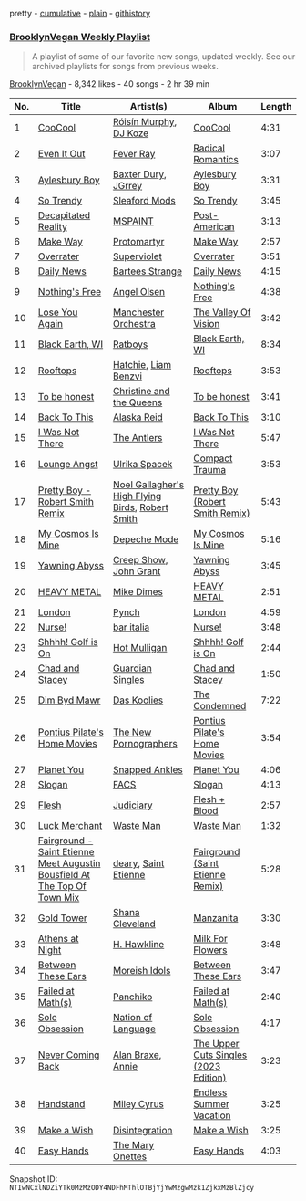 pretty - [cumulative](/playlists/cumulative/0ZQcCFqc1ziBiC1fvrrbsT.md) - [plain](/playlists/plain/0ZQcCFqc1ziBiC1fvrrbsT) - [githistory](https://github.githistory.xyz/mackorone/spotify-playlist-archive/blob/main/playlists/plain/0ZQcCFqc1ziBiC1fvrrbsT)

### [BrooklynVegan Weekly Playlist](https://open.spotify.com/playlist/0ZQcCFqc1ziBiC1fvrrbsT)

> A playlist of some of our favorite new songs, updated weekly\. See our archived playlists for songs from previous weeks.

[BrooklynVegan](https://open.spotify.com/user/brooklynvegan) - 8,342 likes - 40 songs - 2 hr 39 min

| No. | Title | Artist(s) | Album | Length |
|---|---|---|---|---|
| 1 | [CooCool](https://open.spotify.com/track/0C8jkmcNV7VxyHemnI917F) | [Róisín Murphy](https://open.spotify.com/artist/3qwabfaWewpfli7hMNM3O8), [DJ Koze](https://open.spotify.com/artist/1kR99O4MgSTasyeJh8UFCg) | [CooCool](https://open.spotify.com/album/4oPrQ3KXGrzE2DxJVnAU7F) | 4:31 |
| 2 | [Even It Out](https://open.spotify.com/track/2cq3omQBg4O5F1ltmR0sFt) | [Fever Ray](https://open.spotify.com/artist/5hE6NCoobhyEu6TRSbjOJY) | [Radical Romantics](https://open.spotify.com/album/770VtmyAV0GA25YwVxt9Gw) | 3:07 |
| 3 | [Aylesbury Boy](https://open.spotify.com/track/485o3zrtCZHwR7HZn9xrNK) | [Baxter Dury](https://open.spotify.com/artist/0EgHhNmWcjusA7F2heSD0O), [JGrrey](https://open.spotify.com/artist/66rDbD3tWR3M1uNuIaDAGx) | [Aylesbury Boy](https://open.spotify.com/album/7JCOJOcLxl09S3Y96QvWm9) | 3:31 |
| 4 | [So Trendy](https://open.spotify.com/track/0XcFrS0wGmXpuJlBAcL6s4) | [Sleaford Mods](https://open.spotify.com/artist/0otAqZw8htTsGHfqR491Yh) | [So Trendy](https://open.spotify.com/album/7K20NkKuowGGMoVfk5ouvd) | 3:45 |
| 5 | [Decapitated Reality](https://open.spotify.com/track/0Dt2IH4w8FBap8LWfi5CIP) | [MSPAINT](https://open.spotify.com/artist/5sn6aQFrJvjsSIuaomA4to) | [Post\-American](https://open.spotify.com/album/0O9TQ88Zb6NE6oa6Gkb0S9) | 3:13 |
| 6 | [Make Way](https://open.spotify.com/track/0l4s1zVinY9jEYJecDDlaQ) | [Protomartyr](https://open.spotify.com/artist/2YFBqMMiIIL4XyiEwqySUQ) | [Make Way](https://open.spotify.com/album/12nD6G0SKG9fB4SvWvOOEm) | 2:57 |
| 7 | [Overrater](https://open.spotify.com/track/33TEgO3KXWg0YF2l4alGxW) | [Superviolet](https://open.spotify.com/artist/49B8mk1ywQNFmIYthC2p8P) | [Overrater](https://open.spotify.com/album/431ylF1klJ09GIR8AHicoV) | 3:51 |
| 8 | [Daily News](https://open.spotify.com/track/1yhY41ETiHG3g8SulQMCaL) | [Bartees Strange](https://open.spotify.com/artist/6Gl4Q3ePw6HKMfIOix5QpG) | [Daily News](https://open.spotify.com/album/1zvGUFwtupod7nYJ9oziqO) | 4:15 |
| 9 | [Nothing's Free](https://open.spotify.com/track/5IyRSZy0R7UdweNISjf5qS) | [Angel Olsen](https://open.spotify.com/artist/6mKqFxGMS5TGDZI3XkT5Rt) | [Nothing's Free](https://open.spotify.com/album/5pltEj0ae0InqT2P908pOJ) | 4:38 |
| 10 | [Lose You Again](https://open.spotify.com/track/2VIl2nDG98tI9Xkm5Gbj7R) | [Manchester Orchestra](https://open.spotify.com/artist/5wFXmYsg3KFJ8BDsQudJ4f) | [The Valley Of Vision](https://open.spotify.com/album/7AILAzxTzEKmxQ0Kiw5sbV) | 3:42 |
| 11 | [Black Earth, WI](https://open.spotify.com/track/5WJPG2pNcg1oDMbtxl5ysR) | [Ratboys](https://open.spotify.com/artist/1SoBNpuC0N4nvaQFENS0qf) | [Black Earth, WI](https://open.spotify.com/album/2ouMdMNouSbVpzDbE3SNjW) | 8:34 |
| 12 | [Rooftops](https://open.spotify.com/track/3Z7mt5WbpqXI3JGGP2CKf8) | [Hatchie](https://open.spotify.com/artist/3d7MqowTZa2bC5iy1JXLLt), [Liam Benzvi](https://open.spotify.com/artist/0K1pnBf7UJLpAk5ZPV54lS) | [Rooftops](https://open.spotify.com/album/5AKDe3Tu5FxcowK91B1vqG) | 3:53 |
| 13 | [To be honest](https://open.spotify.com/track/3G1rPeSTMK5MNno47y1Ll0) | [Christine and the Queens](https://open.spotify.com/artist/04vj3iPUiVh5melWr0w3xT) | [To be honest](https://open.spotify.com/album/2zqbBftrJpAiOeHwhO9W6X) | 3:41 |
| 14 | [Back To This](https://open.spotify.com/track/6S3FfGti4KjL8wIamymaep) | [Alaska Reid](https://open.spotify.com/artist/2CIThLiaeJxWgG5xAgL3p0) | [Back To This](https://open.spotify.com/album/2nv8JpceboLnk5WIHJaTXE) | 3:10 |
| 15 | [I Was Not There](https://open.spotify.com/track/7p8vCxlfh9Eio1iJYUjkTk) | [The Antlers](https://open.spotify.com/artist/5o8Wylae9k23IEJMIiwd8s) | [I Was Not There](https://open.spotify.com/album/3fC3Y1IQML3yormrrbpi9O) | 5:47 |
| 16 | [Lounge Angst](https://open.spotify.com/track/6R1BvDAzTGQVgID7rC0Zhx) | [Ulrika Spacek](https://open.spotify.com/artist/07vC6cutbett8UknXnqxsu) | [Compact Trauma](https://open.spotify.com/album/6ADAOhSIu5dIJqBN2rxMtz) | 3:53 |
| 17 | [Pretty Boy \- Robert Smith Remix](https://open.spotify.com/track/4kZFWjJaG0MPKzzT8MMsn9) | [Noel Gallagher's High Flying Birds](https://open.spotify.com/artist/7sjttK1WcZeyLPn3IsQ62L), [Robert Smith](https://open.spotify.com/artist/6G7P2EzH5A36ujN9VPm4B0) | [Pretty Boy \(Robert Smith Remix\)](https://open.spotify.com/album/18MpyB64oNSNnRMJOAc9XZ) | 5:43 |
| 18 | [My Cosmos Is Mine](https://open.spotify.com/track/4KsArIpW1fuKW6ULDI44lx) | [Depeche Mode](https://open.spotify.com/artist/762310PdDnwsDxAQxzQkfX) | [My Cosmos Is Mine](https://open.spotify.com/album/2fpREMvhSct6c0Y52VRbiv) | 5:16 |
| 19 | [Yawning Abyss](https://open.spotify.com/track/47mJjlNsR5LjBl5Z6QWXmQ) | [Creep Show](https://open.spotify.com/artist/29rSgenXS6LlqOZWMBHLJE), [John Grant](https://open.spotify.com/artist/3TScZ6zJkavDy0tqoGqiCf) | [Yawning Abyss](https://open.spotify.com/album/69HcVN9uglc9UVpUdjsFZl) | 3:45 |
| 20 | [HEAVY METAL](https://open.spotify.com/track/7cf8xNXwU9K0BuHjyIvxLE) | [Mike Dimes](https://open.spotify.com/artist/6rIaHuCIUu32uj2CjlEBN3) | [HEAVY METAL](https://open.spotify.com/album/2fXn6a7SYYnSNyuWj0CvnX) | 2:51 |
| 21 | [London](https://open.spotify.com/track/729YjD3jEppSHMZ8cya2v9) | [Pynch](https://open.spotify.com/artist/6R1b13BgmP15f21dQZpFz9) | [London](https://open.spotify.com/album/6SyduDDcnQD27aApxjogtX) | 4:59 |
| 22 | [Nurse!](https://open.spotify.com/track/5EhYdpI1gNIrOCreDQP6Q1) | [bar italia](https://open.spotify.com/artist/6tYmTHApvspl6KAgTfHjAY) | [Nurse!](https://open.spotify.com/album/3MJd0JLuUE5OKkZCnpPcuI) | 3:48 |
| 23 | [Shhhh! Golf is On](https://open.spotify.com/track/5X8xbnM1OUIHptbkXhOG5P) | [Hot Mulligan](https://open.spotify.com/artist/1lKZzN2d4IqiEYxyECIEHI) | [Shhhh! Golf is On](https://open.spotify.com/album/5IDAHjsSQvZr1bzQHb7QrD) | 2:44 |
| 24 | [Chad and Stacey](https://open.spotify.com/track/2KN8cfPM4IlLYG07DAaNkj) | [Guardian Singles](https://open.spotify.com/artist/3nJWuLiIgkOOvzrVtZOSPq) | [Chad and Stacey](https://open.spotify.com/album/0FkRQvbPwkc1HvtG37zAXo) | 1:50 |
| 25 | [Dim Byd Mawr](https://open.spotify.com/track/2wBoMJkr7PVGZAW6191Wnv) | [Das Koolies](https://open.spotify.com/artist/5XNA9WK8AbbulZqLvWjKFf) | [The Condemned](https://open.spotify.com/album/6VYDUcWQsVX1KigtKgYx8l) | 7:22 |
| 26 | [Pontius Pilate's Home Movies](https://open.spotify.com/track/152Ddv62y84DfPLEKTUKd5) | [The New Pornographers](https://open.spotify.com/artist/4mO4aGO6u29UyR6XLZR9XW) | [Pontius Pilate's Home Movies](https://open.spotify.com/album/1i2UudOjUlX4RKyARPGbh1) | 3:54 |
| 27 | [Planet You](https://open.spotify.com/track/6sVnplOHWGopHJ5Wvjue8T) | [Snapped Ankles](https://open.spotify.com/artist/4iWOyexPqcvgycdx7mLUcl) | [Planet You](https://open.spotify.com/album/16jEuPy674RzV5w2p8Zs2k) | 4:06 |
| 28 | [Slogan](https://open.spotify.com/track/5TkUPMbqZHkh3UIwpTeiJi) | [FACS](https://open.spotify.com/artist/2h0hfblKFcjOdz52vre1OV) | [Slogan](https://open.spotify.com/album/2zBdGTMcfQ3y8sduC8ONyw) | 4:13 |
| 29 | [Flesh](https://open.spotify.com/track/0cSTMg1Hj5smEHUQkcaMmn) | [Judiciary](https://open.spotify.com/artist/1llYaLn43cLcbWg9M4t0Y3) | [Flesh + Blood](https://open.spotify.com/album/1XHZenZ4x1D7qHij5w84cC) | 2:57 |
| 30 | [Luck Merchant](https://open.spotify.com/track/4bGqOnQM9KZiJYIvNy3ejQ) | [Waste Man](https://open.spotify.com/artist/5jnmzWsja2Uo2aCXVUgHP2) | [Waste Man](https://open.spotify.com/album/0LOZi0ekzCeTHjldbXSdlg) | 1:32 |
| 31 | [Fairground \- Saint Etienne Meet Augustin Bousfield At The Top Of Town Mix](https://open.spotify.com/track/373AeBJxPVK4E0MqKnn7xX) | [deary](https://open.spotify.com/artist/5Pir3nnrulz7WMyC9bFhkL), [Saint Etienne](https://open.spotify.com/artist/1N2FgBLehaq77UEdJhCt7f) | [Fairground \(Saint Etienne Remix\)](https://open.spotify.com/album/2b6Vj0nx71vseLh6sislMQ) | 5:28 |
| 32 | [Gold Tower](https://open.spotify.com/track/7FAxXTfUXugqjsYbCCNrGN) | [Shana Cleveland](https://open.spotify.com/artist/5E6dR5oDjhT39zr1YuXRq0) | [Manzanita](https://open.spotify.com/album/1U7BenRoyJVYOzEmt6o8uI) | 3:30 |
| 33 | [Athens at Night](https://open.spotify.com/track/16DZ3pCWZKmbAPn3MtNQe8) | [H\. Hawkline](https://open.spotify.com/artist/7FmM0XgimRvS48CfObh2ht) | [Milk For Flowers](https://open.spotify.com/album/5hGa2n7qT6map1VlDcZCDG) | 3:48 |
| 34 | [Between These Ears](https://open.spotify.com/track/7uGjthVtNKLjVyLWyehDoW) | [Moreish Idols](https://open.spotify.com/artist/7DoCMYqpSbn3kgBSWDpnLP) | [Between These Ears](https://open.spotify.com/album/4xjw443AP00hYrPylWLno6) | 3:47 |
| 35 | [Failed at Math\(s\)](https://open.spotify.com/track/6W1wt10FubiQQVXychFAKp) | [Panchiko](https://open.spotify.com/artist/4KEHIUSoWCcqrk8AddTE1O) | [Failed at Math\(s\)](https://open.spotify.com/album/1TyXRjcjSnDLmewsTjr6id) | 2:40 |
| 36 | [Sole Obsession](https://open.spotify.com/track/7KyUA18iLNvY4rrIXtM9vN) | [Nation of Language](https://open.spotify.com/artist/5JWBow4ywgKNQ5HBxY8hcz) | [Sole Obsession](https://open.spotify.com/album/457QUbOQKv5pXEzvNXE1l8) | 4:17 |
| 37 | [Never Coming Back](https://open.spotify.com/track/0ZtUCVf7uuDAQ7dXGTALEG) | [Alan Braxe](https://open.spotify.com/artist/24JRvbKfTcF2x7c2kCCJrW), [Annie](https://open.spotify.com/artist/7zt6Af78CalxaPDqORfw8L) | [The Upper Cuts Singles \(2023 Edition\)](https://open.spotify.com/album/7gggj6SUuzQ8x2NSySkzTu) | 3:23 |
| 38 | [Handstand](https://open.spotify.com/track/6fcZVY3WjwKxVKlKFu84rF) | [Miley Cyrus](https://open.spotify.com/artist/5YGY8feqx7naU7z4HrwZM6) | [Endless Summer Vacation](https://open.spotify.com/album/0HiZ8fNXwJOQcrf5iflrdz) | 3:25 |
| 39 | [Make a Wish](https://open.spotify.com/track/12suwQXs3o8gArVXOhaY5z) | [Disintegration](https://open.spotify.com/artist/10akd6YTOdFZQ1rhSDjXj6) | [Make a Wish](https://open.spotify.com/album/05oor7byrdG591HluRfZRg) | 3:25 |
| 40 | [Easy Hands](https://open.spotify.com/track/06X9BoI52fVEJ6oKopoGTN) | [The Mary Onettes](https://open.spotify.com/artist/06Iig2bqY8mv98B1c9Iyo8) | [Easy Hands](https://open.spotify.com/album/4ZDIoSwpcY2JL4a3LFfC6w) | 4:03 |

Snapshot ID: `NTIwNCxlNDZiYTk0MzMzODY4NDFhMThlOTBjYjYwMzgwMzk1ZjkxMzBlZjcy`
